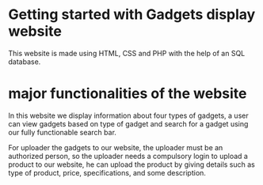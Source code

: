 # Getting started with Gadgets display website

This website is made using HTML, CSS and PHP with the help of an SQL database.

# major functionalities of the website

In this website we display information about four types of gadgets, a user can view gadgets based on type of gadget and search for a gadget using our fully functionable search bar.

For uploader the gadgets to our website, the uploader must be an authorized person, so the uploader needs a compulsory login to upload a product to our website, he can upload the product by giving details such as type of product, price, specifications, and some description.